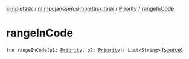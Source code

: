 [simpletask](../../index.md) / [nl.mpcjanssen.simpletask.task](../index.md) / [Priority](index.md) / [rangeInCode](.)

# rangeInCode

`fun rangeInCode(p1: `[`Priority`](index.md)`, p2: `[`Priority`](index.md)`): List<String>` [(source)](https://github.com/mpcjanssen/simpletask-android/blob/master/src/main/java/nl/mpcjanssen/simpletask/task/Priority.kt#L73)